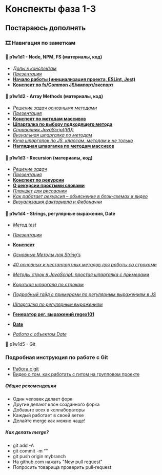 # Конспекты фаза 1-3

## Постараюсь дополнять

### 🎞 Навигация по заметкам
#### 📌 p1w1d1 - Node, NPM, FS (материалы, код)
- [*Допы к конспектам*](фаза1/w1d1%20-%20Node,%20NPM,%20FS/)
- [*Презентация*](https://docs.google.com/presentation/d/1jV0Bt_7btaXPl_Jeg4MiFQielcRdows9/edit#slide=id.p1)
- [**Начало работы (инициализация проекта, ESLint, Jest)**](фаза1/w1d1%20-%20Node,%20NPM,%20FS/основные%20команды.md)
- [**Конспект по fs/Common JS/импорт/экспорт**](фаза1/w1d1%20-%20Node,%20NPM,%20FS/конспект.md)

#### 📌 p1w1d2 - Array Methods (материалы, код)
- [*Решение задач основными методами*](фаза1/w1d2%20-%20Array%20Methods/)
- [*Презентация*](https://docs.google.com/presentation/d/13Fy8XU-in5ZU9XSOhZMhYbG5N9Fnm6qu/edit#slide=id.g255419c24b5_0_104)
- [**Конспект по методам массивов**](фаза1/w1d2%20-%20Array%20Methods/конспект.md)
- [**Шпаргалка по выбору подходящего метода**](https://github.com/Elbrus-Bootcamp/phase-1/blob/main/resources/js-array-methods.pdf)
- [*Справочник JavaScript(RU)*](https://code.mu/ru/javascript/manual/)
- [*Визуальная шпаргалка по методам*](https://only-to-top.ru/blog/coding/2020-12-30-js-array-cheatsheet.html)
- [*Куча шпаргалок по JS, классам, методам и не только*](https://github.com/virdginiya1903/Frontend-Information?tab=readme-ov-file#JavaScript)
- [**Наглядная шпаргалка по методам массивов**](https://qlid.ru/articles/31808/)

#### 📌 p1w1d3 - Recursion (материалы, код)
- [*Решение задач*](фаза1/w1d3%20-%20Recursion/)
- [*Презентация*](https://docs.google.com/presentation/d/1Nu5rYRNTuwm-Zl3bycvX4RfkiMRP1Pnq/edit#slide=id.g25378244598_0_104)
- [**Конспект по рекурсии**](фаза1/w1d3%20-%20Recursion/конспект.md)
- [**О рекурсии простыми словами**](https://doka.guide/js/recursion/)
- [*Планшет для рисования*](https://excalidraw.com/)
- [*Как работает рекурсия – объяснение в блок-схемах и видео*](https://excalidraw.com/)
- [*Визуализация факториала и Фибоначчи*](https://excalidraw.com/)

#### 📌 p1w1d4 - Strings, регулярные выражения, Date
- [*Метод test*](фаза1/w1d4%20-%20Strings,%20RegExp/)
- [*Презентация*](https://docs.google.com/presentation/d/1_3TJtQlJjnpqEONqwgZiVAdEwe84XYM2/edit#slide=id.g25373cd457b_0_104)
- [**Конспект**](фаза1/w1d4%20-%20Strings,%20RegExp/конспект.md)
- [*Основные Методы для String's*](https://dzen.ru/a/XZIGLh6OPwCthM6u)
- [*40 основных и нестандартных методов для работы со строками*](https://proglib.io/p/40-osnovnyh-i-nestandartnyh-metodov-dlya-raboty-so-strokami-v-javascript-2022-05-19)
- [*Методы строк в JavaScript: простая шпаргалка с примерами*](https://tproger.ru/articles/metody-strok-v-javascript-shpargalka-dlja-nachinajushhih)
- [*Короткая шпаргала по строкам*](https://www.internet-technologies.ru/articles/kak-indeksirovat-razbivat-i-manipulirovat-strokami-v-javascript.html)

- [*Подробный гайд с примерами по регулярным выражениям в JS*](https://tproger.ru/articles/regulyarnye-vyrazheniya-v-javascript-eto-ne-tak-strawno-kak-vy-dumaete)
- [*Шпаргалка по регулярным выражениям*](https://proglib.io/p/shpargalka-po-regulyarnym-vyrazheniyam-v-javascript-2022-07-17)
- [**Генератор рег. выражений regex101**](https://regex101.com/)

- [**Date**](https://doka.guide/js/date/)
- [*Работа с объектом Date*](https://www.internet-technologies.ru/articles/rabota-s-obektom-date-v-javascript.html)

📌 p1w1d5 - Git
### Подробная инструкция по работе с Git
- [Работа с git](https://github.com/Elbrus-Bootcamp/git-steps/blob/master/README.md)
- [Видео о том, как работать с гитом на групповом проекте](https://youtu.be/t0-73o0rVN4)
##### Общие рекомендации
- Один человек делает форк
- Другие делают клон созданного форка
- Добавьте всех в коллабораторы
- Каждый работает в своей ветке
- Делайте merge как можно чаще!
##### Как делать merge?
- git add -A
- git commit -m ""
- git push origin mybranch
- На github.com нажать "New pull request"
- Попросить товарища проверить pull-request
